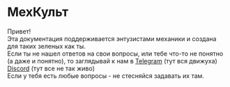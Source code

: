 # МехКульт
Привет!  
Эта документация поддерживается энтузистами механики и создана для таких зеленых как ты.  
Если ты не нашел ответов на свои вопросы, или тебе что-то не понятно (а даже и понятно), то заглядывай к нам в 
[Telegram](https://t.me/ru_mechcult)  (тут вся движуха)    
[Discord](https://discord.gg/PcD5PST) (тут все не так живо)   
Если у тебя есть любые вопросы - не стесняйся задавать их там.